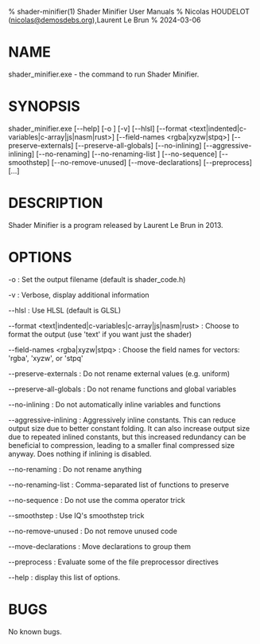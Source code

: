 % shader-minifier(1) Shader Minifier User Manuals
% Nicolas HOUDELOT (nicolas@demosdebs.org),Laurent Le Brun
% 2024-03-06

# NAME
shader_minifier.exe - the command to run Shader Minifier.

# SYNOPSIS
shader_minifier.exe [--help] [-o <string>] [-v] [--hlsl] [--format <text|indented|c-variables|c-array|js|nasm|rust>] [--field-names <rgba|xyzw|stpq>]
                       [--preserve-externals] [--preserve-all-globals] [--no-inlining] [--aggressive-inlining] [--no-renaming]
                       [--no-renaming-list <string>] [--no-sequence] [--smoothstep] [--no-remove-unused] [--move-declarations] [--preprocess]
                       [<filename>...]

# DESCRIPTION
Shader Minifier is a program released by Laurent Le Brun in 2013.

# OPTIONS

\-o <string>
:   Set the output filename (default is shader_code.h)

\-v
:   Verbose, display additional information

\--hlsl
:   Use HLSL (default is GLSL)

\--format <text|indented|c-variables|c-array|js|nasm|rust>
:   Choose to format the output (use 'text' if you want just the shader)

\--field-names <rgba|xyzw|stpq>
:   Choose the field names for vectors: 'rgba', 'xyzw', or 'stpq'

\--preserve-externals
:   Do not rename external values (e.g. uniform)

\--preserve-all-globals
:   Do not rename functions and global variables

\--no-inlining
:   Do not automatically inline variables and functions

\--aggressive-inlining 
:   Aggressively inline constants. This can reduce output size due to better constant folding. It can also increase output size
    due to repeated inlined constants, but this increased redundancy can be beneficial to compression, leading to a smaller final
    compressed size anyway. Does nothing if inlining is disabled.
    
\--no-renaming
:   Do not rename anything

\--no-renaming-list <string>
:   Comma-separated list of functions to preserve

\--no-sequence
:   Do not use the comma operator trick

\--smoothstep
:   Use IQ's smoothstep trick

\--no-remove-unused
:   Do not remove unused code

\--move-declarations
:   Move declarations to group them

\--preprocess
:   Evaluate some of the file preprocessor directives

\--help
:   display this list of options.


# BUGS
No known bugs.
